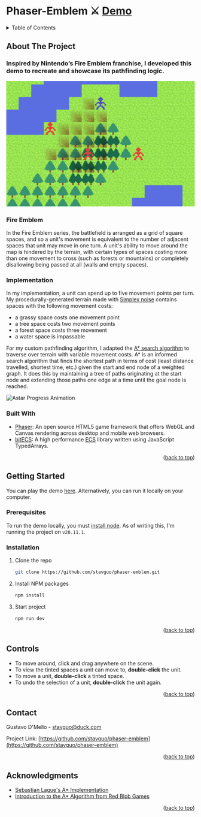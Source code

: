<a name="readme-top"></a>

# Phaser-Emblem ⚔️ [Demo](https://stavguo.github.io/phaser-emblem/)

<details>
  <summary>Table of Contents</summary>
  <ol>
    <li>
      <a href="#about-the-project">About The Project</a>
      <ul>
        <li><a href="#built-with">Built With</a></li>
      </ul>
    </li>
    <li>
      <a href="#getting-started">Getting Started</a>
      <ul>
        <li><a href="#prerequisites">Prerequisites</a></li>
        <li><a href="#installation">Installation</a></li>
      </ul>
    </li>
    <li><a href="#controls">Controls</a></li>
    <li><a href="#contact">Contact</a></li>
    <li><a href="#acknowledgments">Acknowledgments</a></li>
  </ol>
</details>



## About The Project
### Inspired by Nintendo’s Fire Emblem franchise, I developed this demo to recreate and showcase its pathfinding logic.
[![Phaser Emblem Screen Shot][product-screenshot]](https://stavguo.github.io/phaser-emblem/)

### Fire Emblem
In the Fire Emblem series, the battlefield is arranged as a grid of square spaces, and so a unit's movement is equivalent to the number of adjacent spaces that unit may move in one turn. A unit's ability to move around the map is hindered by the terrain, with certain types of spaces costing more than one movement to cross (such as forests or mountains) or completely disallowing being passed at all (walls and empty spaces).

### Implementation
In my implementation, a unit can spend up to five movement points per turn. My procedurally-generated terrain made with [Simplex noise](https://en.wikipedia.org/wiki/Simplex_noise) contains spaces with the following movement costs:
* a grassy space costs one movement point
* a tree space costs two movement points
* a forest space costs three movement
* a water space is impassable<br>

For my custom pathfinding algorithm, I adapted the [A* search algorithm](https://en.wikipedia.org/wiki/A*_search_algorithm) to traverse over terrain with variable movement costs. A* is an informed search algorithm that finds the shortest path in terms of cost (least distance travelled, shortest time, etc.) given the start and end node of a weighted graph. It does this by maintaining a tree of paths originating at the start node and extending those paths one edge at a time until the goal node is reached.

![Astar Progress Animation](https://upload.wikimedia.org/wikipedia/commons/5/5d/Astar_progress_animation.gif)

### Built With

* [Phaser](Phaser-url): An open source HTML5 game framework that offers WebGL and Canvas rendering across desktop and mobile web browsers.
* [bitECS](bitECS-url): A high performance [ECS](https://en.wikipedia.org/wiki/Entity_component_system) library written using JavaScript TypedArrays.

<p align="right">(<a href="#readme-top">back to top</a>)</p>



## Getting Started

You can play the demo [here](https://stavguo.github.io/phaser-emblem/). Alternatively, you can run it locally on your computer.

### Prerequisites

To run the demo locally, you must [install node](https://nodejs.org/en/download). As of writing this, I'm running the project on ```v20.11.1```.

### Installation

1. Clone the repo
   ```sh
   git clone https://github.com/stavguo/phaser-emblem.git
   ```
2. Install NPM packages
   ```sh
   npm install
   ```
3. Start project
   ```sh
   npm run dev
   ```

<p align="right">(<a href="#readme-top">back to top</a>)</p>



## Controls

* To move around, click and drag anywhere on the scene.
* To view the tinted spaces a unit can move to, <strong>double-click</strong> the unit.
* To move a unit, <strong>double-click</strong> a tinted space.
* To undo the selection of a unit, <strong>double-click</strong> the unit again.

<p align="right">(<a href="#readme-top">back to top</a>)</p>



## Contact

Gustavo D'Mello - stavguo@duck.com

Project Link: [https://github.com/stavguo/phaser-emblem](https://github.com/stavguo/phaser-emblem)

<p align="right">(<a href="#readme-top">back to top</a>)</p>



## Acknowledgments

* [Sebastian Lague's A* Implementation](https://github.com/SebLague/Pathfinding/tree/master)
* [Introduction to the A* Algorithm from Red Blob Games](https://www.redblobgames.com/pathfinding/a-star/introduction.html)

<p align="right">(<a href="#readme-top">back to top</a>)</p>

<!-- https://www.markdownguide.org/basic-syntax/#reference-style-links -->
[product-screenshot]: product-pic.jpg
[Phaser-url]: https://phaser.io/
[bitECS-url]: https://github.com/NateTheGreatt/bitECS
